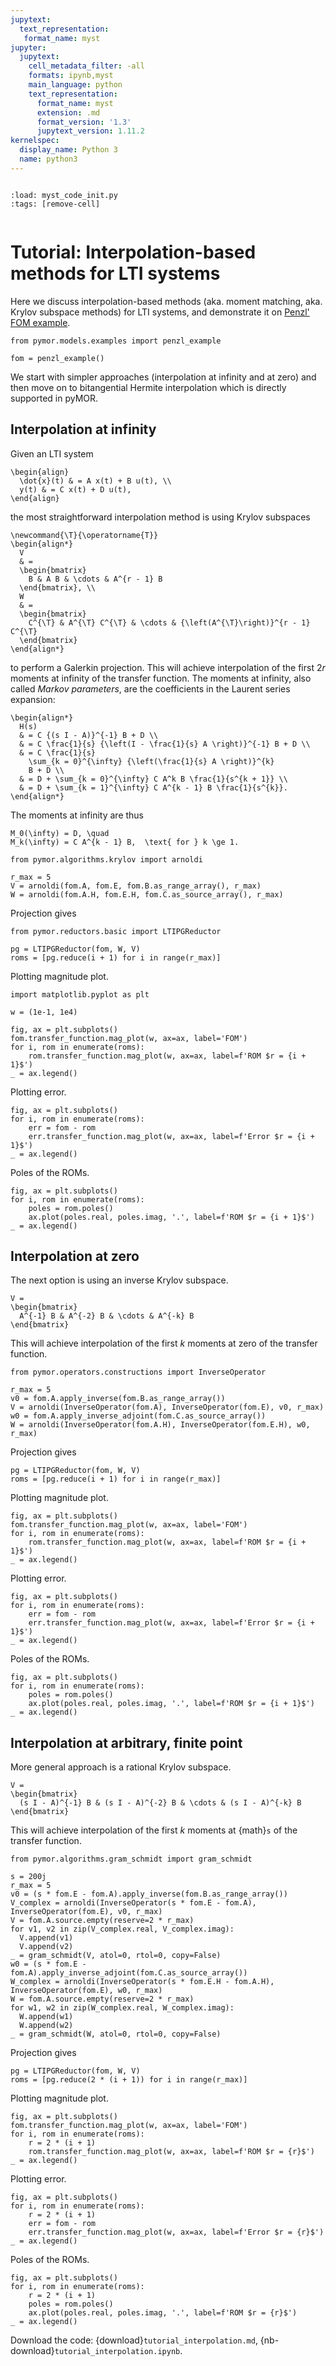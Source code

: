 ```yaml
---
jupytext:
  text_representation:
   format_name: myst
jupyter:
  jupytext:
    cell_metadata_filter: -all
    formats: ipynb,myst
    main_language: python
    text_representation:
      format_name: myst
      extension: .md
      format_version: '1.3'
      jupytext_version: 1.11.2
kernelspec:
  display_name: Python 3
  name: python3
---
```


```{try_on_binder}
```

```{code-cell}
:load: myst_code_init.py
:tags: [remove-cell]


```

# Tutorial: Interpolation-based methods for LTI systems

Here we discuss interpolation-based methods
(aka. moment matching, aka. Krylov subspace methods)
for LTI systems,
and demonstrate it on
[Penzl' FOM example](https://morwiki.mpi-magdeburg.mpg.de/morwiki/index.php/Penzl%27s_FOM).

```{code-cell}
from pymor.models.examples import penzl_example

fom = penzl_example()
```

We start with simpler approaches (interpolation at infinity and at zero) and
then move on to bitangential Hermite interpolation
which is directly supported in pyMOR.

## Interpolation at infinity

Given an LTI system

```{math}
\begin{align}
  \dot{x}(t) & = A x(t) + B u(t), \\
  y(t) & = C x(t) + D u(t),
\end{align}
```

the most straightforward interpolation method is using Krylov subspaces

```{math}
\newcommand{\T}{\operatorname{T}}
\begin{align*}
  V
  & =
  \begin{bmatrix}
    B & A B & \cdots & A^{r - 1} B
  \end{bmatrix}, \\
  W
  & =
  \begin{bmatrix}
    C^{\T} & A^{\T} C^{\T} & \cdots & {\left(A^{\T}\right)}^{r - 1} C^{\T}
  \end{bmatrix}
\end{align*}
```

to perform a Galerkin projection.
This will achieve interpolation of the first $2 r$ moments at infinity
of the transfer function.
The moments at infinity, also called *Markov parameters*,
are the coefficients in the Laurent series expansion:

```{math}
\begin{align*}
  H(s)
  & = C {(s I - A)}^{-1} B + D \\
  & = C \frac{1}{s} {\left(I - \frac{1}{s} A \right)}^{-1} B + D \\
  & = C \frac{1}{s}
    \sum_{k = 0}^{\infty} {\left(\frac{1}{s} A \right)}^{k}
    B + D \\
  & = D + \sum_{k = 0}^{\infty} C A^k B \frac{1}{s^{k + 1}} \\
  & = D + \sum_{k = 1}^{\infty} C A^{k - 1} B \frac{1}{s^{k}}.
\end{align*}
```

The moments at infinity are thus

```{math}
M_0(\infty) = D, \quad
M_k(\infty) = C A^{k - 1} B,  \text{ for } k \ge 1.
```

```{code-cell}
from pymor.algorithms.krylov import arnoldi

r_max = 5
V = arnoldi(fom.A, fom.E, fom.B.as_range_array(), r_max)
W = arnoldi(fom.A.H, fom.E.H, fom.C.as_source_array(), r_max)
```

Projection gives

```{code-cell}
from pymor.reductors.basic import LTIPGReductor

pg = LTIPGReductor(fom, W, V)
roms = [pg.reduce(i + 1) for i in range(r_max)]
```

Plotting magnitude plot.

```{code-cell}
import matplotlib.pyplot as plt

w = (1e-1, 1e4)

fig, ax = plt.subplots()
fom.transfer_function.mag_plot(w, ax=ax, label='FOM')
for i, rom in enumerate(roms):
    rom.transfer_function.mag_plot(w, ax=ax, label=f'ROM $r = {i + 1}$')
_ = ax.legend()
```

Plotting error.

```{code-cell}
fig, ax = plt.subplots()
for i, rom in enumerate(roms):
    err = fom - rom
    err.transfer_function.mag_plot(w, ax=ax, label=f'Error $r = {i + 1}$')
_ = ax.legend()
```

Poles of the ROMs.

```{code-cell}
fig, ax = plt.subplots()
for i, rom in enumerate(roms):
    poles = rom.poles()
    ax.plot(poles.real, poles.imag, '.', label=f'ROM $r = {i + 1}$')
_ = ax.legend()
```

## Interpolation at zero

The next option is using an inverse Krylov subspace.

```{math}
V =
\begin{bmatrix}
  A^{-1} B & A^{-2} B & \cdots & A^{-k} B
\end{bmatrix}
```

This will achieve interpolation of the first $k$ moments at zero of the transfer
function.

```{code-cell}
from pymor.operators.constructions import InverseOperator

r_max = 5
v0 = fom.A.apply_inverse(fom.B.as_range_array())
V = arnoldi(InverseOperator(fom.A), InverseOperator(fom.E), v0, r_max)
w0 = fom.A.apply_inverse_adjoint(fom.C.as_source_array())
W = arnoldi(InverseOperator(fom.A.H), InverseOperator(fom.E.H), w0, r_max)
```

Projection gives

```{code-cell}
pg = LTIPGReductor(fom, W, V)
roms = [pg.reduce(i + 1) for i in range(r_max)]
```

Plotting magnitude plot.

```{code-cell}
fig, ax = plt.subplots()
fom.transfer_function.mag_plot(w, ax=ax, label='FOM')
for i, rom in enumerate(roms):
    rom.transfer_function.mag_plot(w, ax=ax, label=f'ROM $r = {i + 1}$')
_ = ax.legend()
```

Plotting error.

```{code-cell}
fig, ax = plt.subplots()
for i, rom in enumerate(roms):
    err = fom - rom
    err.transfer_function.mag_plot(w, ax=ax, label=f'Error $r = {i + 1}$')
_ = ax.legend()
```

Poles of the ROMs.

```{code-cell}
fig, ax = plt.subplots()
for i, rom in enumerate(roms):
    poles = rom.poles()
    ax.plot(poles.real, poles.imag, '.', label=f'ROM $r = {i + 1}$')
_ = ax.legend()
```

## Interpolation at arbitrary, finite point

More general approach is a rational Krylov subspace.

```{math}
V =
\begin{bmatrix}
  (s I - A)^{-1} B & (s I - A)^{-2} B & \cdots & (s I - A)^{-k} B
\end{bmatrix}
```

This will achieve interpolation of the first $k$ moments at {math}`s` of the
transfer function.

```{code-cell}
from pymor.algorithms.gram_schmidt import gram_schmidt

s = 200j
r_max = 5
v0 = (s * fom.E - fom.A).apply_inverse(fom.B.as_range_array())
V_complex = arnoldi(InverseOperator(s * fom.E - fom.A), InverseOperator(fom.E), v0, r_max)
V = fom.A.source.empty(reserve=2 * r_max)
for v1, v2 in zip(V_complex.real, V_complex.imag):
  V.append(v1)
  V.append(v2)
_ = gram_schmidt(V, atol=0, rtol=0, copy=False)
w0 = (s * fom.E - fom.A).apply_inverse_adjoint(fom.C.as_source_array())
W_complex = arnoldi(InverseOperator(s * fom.E.H - fom.A.H), InverseOperator(fom.E), w0, r_max)
W = fom.A.source.empty(reserve=2 * r_max)
for w1, w2 in zip(W_complex.real, W_complex.imag):
  W.append(w1)
  W.append(w2)
_ = gram_schmidt(W, atol=0, rtol=0, copy=False)
```

Projection gives

```{code-cell}
pg = LTIPGReductor(fom, W, V)
roms = [pg.reduce(2 * (i + 1)) for i in range(r_max)]
```

Plotting magnitude plot.

```{code-cell}
fig, ax = plt.subplots()
fom.transfer_function.mag_plot(w, ax=ax, label='FOM')
for i, rom in enumerate(roms):
    r = 2 * (i + 1)
    rom.transfer_function.mag_plot(w, ax=ax, label=f'ROM $r = {r}$')
_ = ax.legend()
```

Plotting error.

```{code-cell}
fig, ax = plt.subplots()
for i, rom in enumerate(roms):
    r = 2 * (i + 1)
    err = fom - rom
    err.transfer_function.mag_plot(w, ax=ax, label=f'Error $r = {r}$')
_ = ax.legend()
```

Poles of the ROMs.

```{code-cell}
fig, ax = plt.subplots()
for i, rom in enumerate(roms):
    r = 2 * (i + 1)
    poles = rom.poles()
    ax.plot(poles.real, poles.imag, '.', label=f'ROM $r = {r}$')
_ = ax.legend()
```

Download the code:
{download}`tutorial_interpolation.md`,
{nb-download}`tutorial_interpolation.ipynb`.
